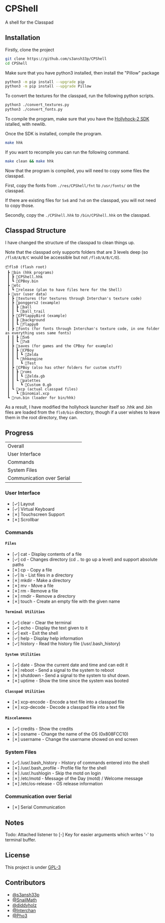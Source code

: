 
# CPShell

A shell for the Classpad



## Installation

Firstly, clone the project

```bash
git clone https://github.com/s3ansh33p/CPShell
cd CPShell
```
Make sure that you have python3 installed, then install the "Pillow" package
```bash
python3 -m pip install --upgrade pip
python3 -m pip install --upgrade Pillow
```
To convert the textures for the classpad, run the following python scripts.
```bash
python3 ./convert_textures.py
python3 ./convert_fonts.py
```
To compile the program, make sure that you have the [Hollyhock-2 SDK](https://github.com/SnailMath/hollyhock-2) istalled, with newlib.

Once the SDK is installed, compile the program.
```bash
make hhk
```
If you want to recompile you can run the following command.
```bash
make clean && make hhk
```

Now that the program is compiled, you will need to copy some files the classpad.

First, copy the fonts from `./res/CPShell/fnt` to `/usr/fonts/` on the classpad.

If there are existing files for `5x6` and `7x8` on the classpad, you will not need to copy those.

Secondly, copy the `./CPShell.hhk` to `/bin/CPShell.hhk` on the classpad.



## Classpad Structure

I have changed the structure of the classpad to clean things up.

Note that the classpad only supports folders that are 3 levels deep
(so `/fls0/A/B/C` would be accessible but not `/fls0/A/B/C/D`).
```
📦fls0 (flash root)
 ┣ 📂bin (hhk programs)
 ┃ ┣ 📜CPShell.hhk
 ┃ ┗ 📜CPBoy.bin
 ┣ 📂etc
 ┃ ┗ 📜release (plan to have files here for the Shell)
 ┣ 📂usr (user data)
 ┃ ┣ 📂textures (for textures through Interchan's texture code)
 ┃ ┣ 📂ponggers2 (example)
 ┃ ┃ ┣ 📜ball
 ┃ ┃ ┗ 📜ball_trail
 ┃ ┣ 📂CPFlappyBird (example)
 ┃ ┃ ┣ 📜background
 ┃ ┃ ┗ 📜flappy0
 ┃ ┣ 📂fonts (for fonts through Interchan's texture code, in one folder as everything uses same fonts)
 ┃ ┃ ┣ 📜5x6
 ┃ ┃ ┗ 📜7x8
 ┃ ┣ 📂saves (for games and the CPBoy for example)
 ┃ ┃ ┣ 📂CPBoy
 ┃ ┃ ┃ ┗ 📜Zelda
 ┃ ┃ ┗ 📂hhkengine
 ┃ ┃   ┗ 📜Test
 ┃ ┣ 📂CPBoy (also has other folders for custom stuff)
 ┃ ┃ ┣ 📂roms
 ┃ ┃ ┃ ┗ 📜Zelda.gb
 ┃ ┃ ┗ 📂palettes
 ┃ ┃   ┗ 📜Custom 0.gb
 ┃ ┗ 📂xcp (actual classpad files)
 ┃   ┗ 📜binomial.xcp
 ┗ 📜run.bin (loader for bin/hhk)
```

As a result, I have modified the hollyhock launcher itself so .hhk and .bin files are loaded from the `fls0/bin` directory, though if a user wishes to leave them in the root directory, they can.

## Progress

|  |  |
|--|--|
| Overall | <img height="14" src="https://us-central1-progress-markdown.cloudfunctions.net/progress/30"> |
| User Interface | <img height="14" src="https://us-central1-progress-markdown.cloudfunctions.net/progress/50"> |
| Commands | <img height="14" src="https://us-central1-progress-markdown.cloudfunctions.net/progress/45"> |
| System Files | <img height="14" src="https://us-central1-progress-markdown.cloudfunctions.net/progress/20"> |
| Communication over Serial | <img height="14" src="https://us-central1-progress-markdown.cloudfunctions.net/progress/0"> |



### User Interface

- [✓] Layout
- [✓] Virtual Keyboard
- [✗] Touchscreen Support
- [✗] Scrollbar



### Commands

#### `Files`
- [✓] cat - Display contents of a file
- [✓] cd - Changes directory (cd .. to go up a level) and support absolute paths
- [✗] cp - Copy a file
- [✓] ls - List files in a directory
- [✗] mkdir - Make a directory
- [✗] mv - Move a file
- [✗] rm - Remove a file
- [✗] rmdir - Remove a directory
- [✗] touch - Create an empty file with the given name

#### `Terminal Utilities`
- [✓] clear - Clear the terminal
- [✓] echo - Display the text given to it
- [✓] exit - Exit the shell
- [✓] help - Display help information
- [✓] history - Read the history file (/usr/.bash_history)

#### `System Utilities`
- [✓] date - Show the current date and time and can edit it
- [✗] reboot - Send a signal to the system to reboot
- [✗] shutdown - Send a signal to the system to shut down.
- [✗] uptime - Show the time since the system was booted

#### `Classpad Utilities`
- [✗] xcp-encode - Encode a text file into a classpad file
- [✗] xcp-decode - Decode a classpad file into a text file

#### `Miscelaneous`
- [✓] credits - Show the credits
- [✗] osname - Change the name of the OS (0x808FCC10)
- [✗] username - Change the username showed on end screen



### System Files
- [✓] /usr/.bash_history - History of commands entered into the shell
- [✗] /usr/.bash_profile - Profile file for the shell
- [✗] /usr/.hushlogin - Skip the motd on login
- [✗] /etc/motd - Message of the Day (motd) / Welcome message
- [✗] /etc/os-release - OS release information



### Communication over Serial

- [✗] Serial Communication



## Notes

Todo: Attached listener to [-] Key for easier arguments which writes '-' to terminal buffer.



## License

This project is under [GPL-3](https://choosealicense.com/licenses/gpl-3.0/)



## Contributors

- [@s3ansh33p](https://www.github.com/s3ansh33p)
- [@SnailMath](https://www.github.com/SnailMath)
- [@diddyholz](https://www.github.com/diddyholz)
- [@Interchan](https://www.github.com/InterChan374)
- [@Pho3](https://www.github.com/TheRainbowPhoenix)


